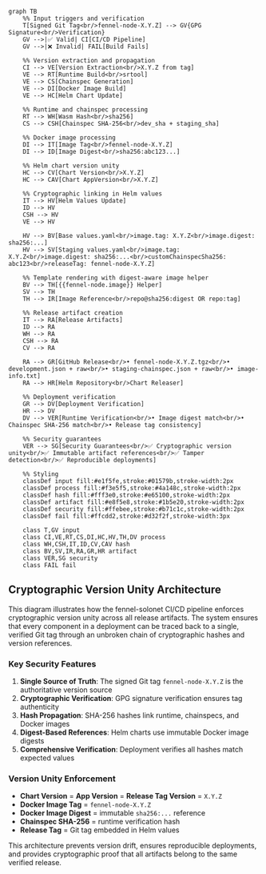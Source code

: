 ```mermaid
graph TB
    %% Input triggers and verification
    T[Signed Git Tag<br/>fennel-node-X.Y.Z] --> GV{GPG Signature<br/>Verification}
    GV -->|✅ Valid| CI[CI/CD Pipeline]
    GV -->|❌ Invalid| FAIL[Build Fails]
    
    %% Version extraction and propagation
    CI --> VE[Version Extraction<br/>X.Y.Z from tag]
    VE --> RT[Runtime Build<br/>srtool]
    VE --> CS[Chainspec Generation]
    VE --> DI[Docker Image Build]
    VE --> HC[Helm Chart Update]
    
    %% Runtime and chainspec processing
    RT --> WH[Wasm Hash<br/>sha256]
    CS --> CSH[Chainspec SHA-256<br/>dev_sha + staging_sha]
    
    %% Docker image processing
    DI --> IT[Image Tag<br/>fennel-node-X.Y.Z]
    DI --> ID[Image Digest<br/>sha256:abc123...]
    
    %% Helm chart version unity
    HC --> CV[Chart Version<br/>X.Y.Z]
    HC --> CAV[Chart AppVersion<br/>X.Y.Z]
    
    %% Cryptographic linking in Helm values
    IT --> HV[Helm Values Update]
    ID --> HV
    CSH --> HV
    VE --> HV
    
    HV --> BV[Base values.yaml<br/>image.tag: X.Y.Z<br/>image.digest: sha256:...]
    HV --> SV[Staging values.yaml<br/>image.tag: X.Y.Z<br/>image.digest: sha256:...<br/>customChainspecSha256: abc123<br/>releaseTag: fennel-node-X.Y.Z]
    
    %% Template rendering with digest-aware image helper
    BV --> TH[{{fennel-node.image}} Helper]
    SV --> TH
    TH --> IR[Image Reference<br/>repo@sha256:digest OR repo:tag]
    
    %% Release artifact creation
    IT --> RA[Release Artifacts]
    ID --> RA
    WH --> RA
    CSH --> RA
    CV --> RA
    
    RA --> GR[GitHub Release<br/>• fennel-node-X.Y.Z.tgz<br/>• development.json + raw<br/>• staging-chainspec.json + raw<br/>• image-info.txt]
    RA --> HR[Helm Repository<br/>Chart Releaser]
    
    %% Deployment verification
    GR --> DV[Deployment Verification]
    HR --> DV
    DV --> VER[Runtime Verification<br/>• Image digest match<br/>• Chainspec SHA-256 match<br/>• Release tag consistency]
    
    %% Security guarantees
    VER --> SG[Security Guarantees<br/>✅ Cryptographic version unity<br/>✅ Immutable artifact references<br/>✅ Tamper detection<br/>✅ Reproducible deployments]
    
    %% Styling
    classDef input fill:#e1f5fe,stroke:#01579b,stroke-width:2px
    classDef process fill:#f3e5f5,stroke:#4a148c,stroke-width:2px
    classDef hash fill:#fff3e0,stroke:#e65100,stroke-width:2px
    classDef artifact fill:#e8f5e8,stroke:#1b5e20,stroke-width:2px
    classDef security fill:#ffebee,stroke:#b71c1c,stroke-width:2px
    classDef fail fill:#ffcdd2,stroke:#d32f2f,stroke-width:3px
    
    class T,GV input
    class CI,VE,RT,CS,DI,HC,HV,TH,DV process
    class WH,CSH,IT,ID,CV,CAV hash
    class BV,SV,IR,RA,GR,HR artifact
    class VER,SG security
    class FAIL fail
```

## Cryptographic Version Unity Architecture

This diagram illustrates how the fennel-solonet CI/CD pipeline enforces cryptographic version unity across all release artifacts. The system ensures that every component in a deployment can be traced back to a single, verified Git tag through an unbroken chain of cryptographic hashes and version references.

### Key Security Features

1. **Single Source of Truth**: The signed Git tag `fennel-node-X.Y.Z` is the authoritative version source
2. **Cryptographic Verification**: GPG signature verification ensures tag authenticity
3. **Hash Propagation**: SHA-256 hashes link runtime, chainspecs, and Docker images
4. **Digest-Based References**: Helm charts use immutable Docker image digests
5. **Comprehensive Verification**: Deployment verifies all hashes match expected values

### Version Unity Enforcement

- **Chart Version** = **App Version** = **Release Tag Version** = `X.Y.Z`
- **Docker Image Tag** = `fennel-node-X.Y.Z`
- **Docker Image Digest** = immutable `sha256:...` reference
- **Chainspec SHA-256** = runtime verification hash
- **Release Tag** = Git tag embedded in Helm values

This architecture prevents version drift, ensures reproducible deployments, and provides cryptographic proof that all artifacts belong to the same verified release.
